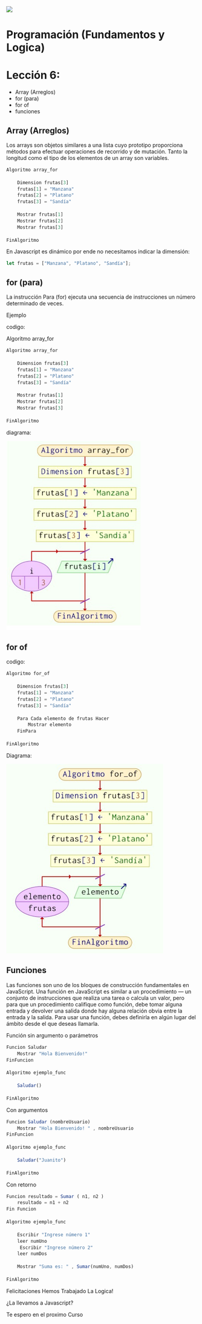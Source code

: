 <img  src='logo.png'  height='70px'>

# Programación (Fundamentos y Logica)
# Lección 6:

* Array (Arreglos)
* for (para)
* for of
* funciones

## Array (Arreglos)

Los arrays son objetos similares a una lista cuyo prototipo proporciona métodos para efectuar operaciones de recorrido y de mutación. Tanto la longitud como el tipo de los elementos de un array son variables.

```javascript
Algoritmo array_for

	Dimension frutas[3]
	frutas[1] = "Manzana"
	frutas[2] = "Platano"
	frutas[3] = "Sandía"

	Mostrar frutas[1]
	Mostrar frutas[2]
	Mostrar frutas[3]

FinAlgoritmo
```

En Javascript es dinámico por ende no necesitamos indicar la dimensión:

```javascript
let frutas = ["Manzana", "Platano", "Sandía"];
```

## for (para)
La instrucción Para (for) ejecuta una secuencia de instrucciones un número determinado de veces.

Ejemplo

codigo:

Algoritmo array_for

```javascript
Algoritmo array_for

	Dimension frutas[3]
	frutas[1] = "Manzana"
	frutas[2] = "Platano"
	frutas[3] = "Sandía"

	Mostrar frutas[1]
	Mostrar frutas[2]
	Mostrar frutas[3]

FinAlgoritmo
```

diagrama:

<img  src='./img/for.jpg' height='500px'>

## for of


codigo: 

```Javascript
Algoritmo for_of

	Dimension frutas[3]
	frutas[1] = "Manzana"
	frutas[2] = "Platano"
	frutas[3] = "Sandía"

	Para Cada elemento de frutas Hacer
		Mostrar elemento
	FinPara

FinAlgoritmo
```
Diagrama:

<img  src='./img/forof.jpg' height='500px'>

## Funciones
Las funciones son uno de los bloques de construcción fundamentales en JavaScript. Una función en JavaScript es similar a un procedimiento — un conjunto de instrucciones que realiza una tarea o calcula un valor, pero para que un procedimiento califique como función, debe tomar alguna entrada y devolver una salida donde hay alguna relación obvia entre la entrada y la salida. Para usar una función, debes definirla en algún lugar del ámbito desde el que deseas llamarla.

Función sin argumento o parámetros

```javascript
Funcion Saludar
	Mostrar "Hola Bienvenido!"
FinFuncion

Algoritmo ejemplo_func

	Saludar()

FinAlgoritmo
```

Con argumentos

```javascript
Funcion Saludar (nombreUsuario)
	Mostrar "Hola Bienvenido! " , nombreUsuario
FinFuncion

Algoritmo ejemplo_func

	Saludar("Juanito")

FinAlgoritmo
```

Con retorno

``` javascript
Funcion resultado = Sumar ( n1, n2 )
	resultado = n1 + n2
Fin Funcion

Algoritmo ejemplo_func

	Escribir "Ingrese número 1"
	leer numUno
     Escribir "Ingrese número 2"
	leer numDos

	Mostrar "Suma es: " , Sumar(numUno, numDos)

FinAlgoritmo
```

Felicitaciones Hemos Trabajado La Logica!

¿La llevamos a Javascript?

Te espero en el proximo Curso



